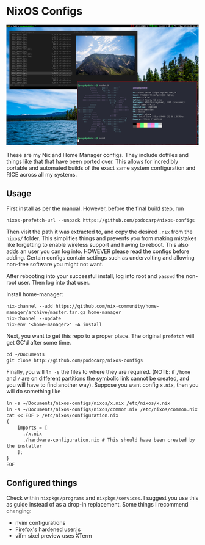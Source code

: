 # NixOS Configs

![Screenshot](./screenshots/ss1.png)

These are my Nix and Home Manager configs. They include dotfiles and things like
that that have been ported over. This allows for incredibly portable and
automated builds of the exact same system configuration and RICE across all my
systems.

## Usage

First install as per the manual. However, before the final build step, run
```
nixos-prefetch-url --unpack https://github.com/podocarp/nixos-configs
```
Then visit the path it was extracted to, and copy the desired `.nix` from the
`nixos/` folder. This simplifies things and prevents you from making mistakes
like forgetting to enable wireless support and having to reboot. This also adds
an user you can log into. HOWEVER please read the configs before adding. Certain
configs contain settings such as undervolting and allowing non-free software you
might not want.

After rebooting into your successful install, log into root and `passwd` the
non-root user. Then log into that user.

Install home-manager:
```
nix-channel --add https://github.com/nix-community/home-manager/archive/master.tar.gz home-manager
nix-channel --update
nix-env '<home-manager>' -A install
```

Next, you want to get this repo to a proper place. The original `prefetch`
will get GC'd after some time.
```
cd ~/Documents
git clone http://github.com/podocarp/nixos-configs
```

Finally, you will `ln -s` the files to where they are required. (NOTE: if
`/home` and `/` are on different partitions the symbolic link cannot be created,
and you will have to find another way). Suppose you want config `x.nix`, then
you will do something like
```
ln -s ~/Documents/nixos-configs/nixos/x.nix /etc/nixos/x.nix
ln -s ~/Documents/nixos-configs/nixos/common.nix /etc/nixos/common.nix
cat << EOF > /etc/nixos/configuration.nix
{
    imports = [
      ./x.nix
      ./hardware-configuration.nix # This should have been created by the installer
    ];
}
EOF
```

## Configured things

Check within `nixpkgs/programs` and `nixpkgs/services`. I suggest you use this as 
guide instead of as a drop-in replacement. Some things I recommend changing:

- nvim configurations
- Firefox's hardened user.js
- vifm sixel preview uses XTerm
